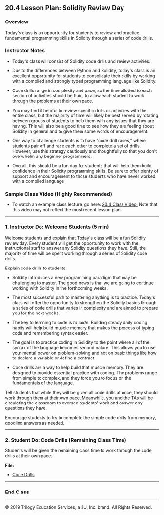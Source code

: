 ## 20.4 Lesson Plan: Solidity Review Day

### Overview

Today's class is an opportunity for students to review and practice fundamental programming skills in Solidity through a series of code drills.

### Instructor Notes

* Today's class will consist of Solidity code drills and review activities.

* Due to the differences between Python and Solidity, today's class is an excellent opportunity for students to consolidate their skills by working with a compiled and strongly typed programming language like Solidity.

* Code drills range in complexity and pace, so the time allotted to each section of activities should be fluid, to allow each student to work through the problems at their own pace.

* You may find it helpful to review specific drills or activities with the entire class, but the majority of time will likely be best served by rotating between groups of students to help them with any issues that they are having. This will also be a good time to see how they are feeling about Solidity in general and to give them some words of encouragement.

* One way to challenge students is to have "code drill races," where students pair off and race each other to complete a set of drills. However, use this strategy cautiously and thoughtfully so that you don't overwhelm any beginner programmers.

* Overall, this should be a fun day for students that will help them build confidence in their Solidity programming skills. Be sure to offer plenty of support and encouragement to those students who have never worked with a compiled language

### Sample Class Video (Highly Recommended)
* To watch an example class lecture, go here: [20.4 Class Video.](https://codingbootcamp.hosted.panopto.com/Panopto/Pages/Viewer.aspx?id=aed7b919-b3e3-4440-b4d2-ab28004ce6f0) Note that this video may not reflect the most recent lesson plan.

---

### 1. Instructor Do: Welcome Students (5 min)

Welcome students and explain that Today's class will be a fun Solidity review day. Every student will get the opportunity to work with the instructional staff to answer any Solidity questions they have. Still, the majority of time will be spent working through a series of Solidity code drills.

Explain code drills to students:

* Solidity introduces a new programming paradigm that may be challenging to master. The good news is that we are going to continue working with Solidity in the forthcoming weeks.

* The most successful path to mastering anything is to practice. Today's class will offer the opportunity to strengthen the Solidity basics through a series of code drills that varies in complexity and are aimed to prepare you for the next weeks.

* The key to learning to code is _to code_. Building steady daily coding habits will help build muscle memory that makes the process of typing code and remembering syntax easier.

* The goal is to practice coding in Solidity to the point where all of the syntax of the language becomes second nature. This allows you to use your mental power on problem-solving and not on basic things like how to declare a variable or define a contract.

* Code drills are a way to help build that muscle memory. They are designed to provide essential practice with coding. The problems range from simple to complex, and they force you to focus on the fundamentals of the language.

Tell students that while they will be given all code drills at once, they should work through them at their own pace. Meanwhile, you and the TAs will be circulating the classroom to oversee students' work and answer any questions they have.

Encourage students to try to complete the simple code drills from memory, googling answers as needed.

---

### 2. Student Do: Code Drills (Remaining Class Time)

Students will be given the remaining class time to work through the code drills at their own pace.

**File:**

* [Code Drills](Activities/)

---

### End Class

---

© 2019 Trilogy Education Services, a 2U, Inc. brand. All Rights Reserved.
